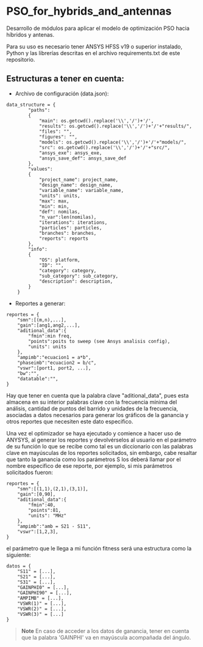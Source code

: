 # PSO_for_hybrids_and_antennas
Desarrollo de módulos para aplicar el modelo de optimización PSO hacia híbridos y antenas.

Para su uso es necesario tener ANSYS HFSS v19 o superior instalado, Python y las librerías descritas en el archivo requirements.txt de este repositorio.

## Estructuras a tener en cuenta:
- Archivo de configuración (data.json):

~~~
data_structure = {
        "paths":
        {
            "main": os.getcwd().replace('\\','/')+'/',
            "results": os.getcwd().replace('\\','/')+'/'+"results/",
            "files": "",
            "figures": "",
            "models": os.getcwd().replace('\\','/')+'/'+"models/",
            "src": os.getcwd().replace('\\','/')+'/'+"src/",
            "ansys_exe": ansys_exe,
            "ansys_save_def": ansys_save_def
        },
        "values":
        {
            "project_name": project_name,
            "design_name": design_name,
            "variable_name": variable_name,
            "units": units,
            "max": max,
            "min": min,
            "def": nomilas,
            "n_var":len(nomilas),
            "iterations": iterations,
            "particles": particles,
            "branches": branches,
            "reports": reports
        },
        "info":
        {
            "OS": platform,
            "ID": "",
            "category": category,
            "sub_category": sub_category,
            "description": description,
        }
    }
~~~

- Reportes a generar:

~~~
reportes = {
    "smn":[(m,n),...],
    "gain":[ang1,ang2,...],
    "aditional_data":{
        "fmin":min freq,
        "points":poits to sweep (see Ansys analisis config),
        "units": units
    },
    "ampimb":"ecuacion1 = a*b",
    "phaseimb":"ecuacion2 = b/c",
    "vswr":[port1, port2, ...],
    "bw":"",
    "datatable":"",
}
~~~
Hay que tener en cuenta que la palabra clave "aditional_data", pues esta almacena en su interior palabras clave con la frecuencia mínima del análisis, cantidad de puntos del barrido y unidades de la frecuencia, asociadas a datos necesarios para generar los gráficos de la ganancia y otros reportes que necesiten este dato especifico.

Una vez el optimizador se haya ejecutado y comience a hacer uso de ANYSYS, al generar los reportes y devolvérselos al usuario en el parámetro de su función lo que se recibe como tal es un diccionario con las palabras clave en mayúsculas de los reportes solicitados, sin embargo, cabe resaltar que tanto la ganancia como los parámetros S los deberá llamar por el nombre especifico de ese reporte, por ejemplo, si mis parámetros solicitados fueron:

~~~
reportes = {
    "smn":[(1,1),(2,1),(3,1)],
    "gain":[0,90],
    "aditional_data":{
        "fmin":40,
        "points":81,
        "units": "MHz"
    },
    "ampimb":"amb = S21 - S11",
    "vswr":[1,2,3],
}
~~~

el parámetro que le llega a mi función fitness será una estructura como la siguiente:

~~~
datos = {
    "S11" = [...],
    "S21" = [...],
    "S31" = [...],
    "GAINPHI0" = [...],
    "GAINPHI90" = [...],
    "AMPIMB" = [...],
    "VSWR(1)" = [...],
    "VSWR(2)" = [...],
    "VSWR(3)" = [...]
}
~~~
> **Note**
> En caso de acceder a los datos de ganancia, tener en cuenta que la palabra 'GAINPHI' va en mayúscula acompañada del ángulo.